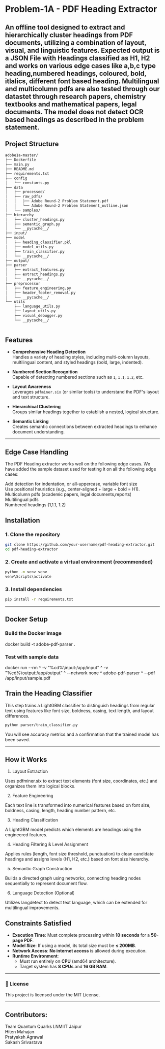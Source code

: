 # Problem-1A - PDF Heading Extractor

An offline tool designed to extract and hierarchically cluster headings from PDF documents, utilizing a combination of **layout**, **visual**, and **linguistic** features.
Expected output is a JSON File with Headings classified as H1, H2 and works on various edge cases like a,b,c type heading,numbered headings, coloured, bold, itlalics, different font based heading.
Multilingual and multicolumn pdfs are also tested through our datastet through research papers, chemistry textbooks and mathematical papers, legal documents. The model does not detect OCR based headings as described in the problem statement.
---
##  Project Structure
```bash
adobe1a-master/
├── Dockerfile
├── main.py
├── README.md
├── requirements.txt
├── config
│   └── constants.py
├── data
│   ├── processed/
│   ├── raw_pdfs/
│   │   ├── Adobe Round-2 Problem Statement.pdf
│   │   └── Adobe Round-2 Problem Statement_outline.json
│   └── samples/
├── hierarchy
│   ├── cluster_headings.py
│   ├── semantic_graph.py
│   └── __pycache__/
├── input/
├── model
│   ├── heading_classifier.pkl
│   ├── model_utils.py
│   ├── train_classifier.py
│   └── __pycache__/
├── output/
├── parser
│   ├── extract_features.py
│   ├── extract_headings.py
│   └── __pycache__/
├── preprocessor
│   ├── feature_engineering.py
│   ├── header_footer_removal.py
│   └── __pycache__/
└── utils
    ├── language_utils.py
    ├── layout_utils.py
    ├── visual_debugger.py
    └── __pycache__/
       

```

##  Features

- **Comprehensive Heading Detection**  
  Handles a variety of heading styles, including multi-column layouts, multilingual content, and styled headings (bold, large, indented).

- **Numbered Section Recognition**  
  Capable of detecting numbered sections such as `1`, `1.1`, `1.2`, etc.

- **Layout Awareness**  
  Leverages `pdfminer.six` (or similar tools) to understand the PDF's layout and text structure.

- **Hierarchical Clustering**  
  Groups similar headings together to establish a nested, logical structure.

- **Semantic Linking**  
  Creates semantic connections between extracted headings to enhance document understanding.

---

## Edge Case Handling
The PDF Heading extractor works well on the following edge cases. We have added the sample dataset used for testing it on all the following edge cases: <br> 

Add detection for  indentation, or all-uppercase, variable font size <br>
Use positional heuristics (e.g., center-aligned + large + bold = H1). <br>
Multicolumn pdfs (academic papers, legal documents,reports) <br>
Multilingual pdfs <br>
Numbered headings (1,1.1, 1.2)  <br>


##  Installation

### 1. Clone the repository

```bash
git clone https://github.com/your-username/pdf-heading-extractor.git
cd pdf-heading-extractor
```

### 2. Create and activate a virtual environment (recommended)
```bash
python -m venv venv
venv\Scripts\activate
```

### 3. Install dependencies

```bash
pip install -r requirements.txt
```
---

## Docker Setup
### Build the Docker image
docker build -t adobe-pdf-parser .

### Test with sample data
docker run --rm ^
-v "%cd%\input:/app/input" ^
-v "%cd%\output:/app/output" ^
--network none ^
adobe-pdf-parser ^
--pdf /app/input/sample.pdf


##  Train the Heading Classifier
This step trains a LightGBM classifier to distinguish headings from regular text using features like font size, boldness, casing, text length, and layout differences.
```bash
python parser/train_classifier.py
```
You will see accuracy metrics and a confirmation that the trained model has been saved.

---

##  How it Works
1. Layout Extraction
   
Uses pdfminer.six to extract text elements (font size, coordinates, etc.) and organizes them into logical blocks.

2. Feature Engineering
   
Each text line is transformed into numerical features based on font size, boldness, casing, length, heading number pattern, etc.

3. Heading Classification
   
A LightGBM model predicts which elements are headings using the engineered features.

4. Heading Filtering & Level Assignment
   
Applies rules (length, font size threshold, punctuation) to clean candidate headings and assigns levels (H1, H2, etc.) based on font size hierarchy.

5. Semantic Graph Construction
    
Builds a directed graph using networkx, connecting heading nodes sequentially to represent document flow.

6. Language Detection (Optional)
    
Utilizes langdetect to detect text language, which can be extended for multilingual improvements.

## Constraints Satisfied

- **Execution Time**: Must complete processing within **10 seconds** for a **50-page PDF**.
- **Model Size**: If using a model, its total size must be **≤ 200MB**.
- **Network Access**: **No internet access** is allowed during execution.
- **Runtime Environment**:
  - Must run entirely on **CPU** (amd64 architecture).
  - Target system has **8 CPUs** and **16 GB RAM**.

---

### 📄 License

This project is licensed under the MIT License.

---
## Contributors: 
Team Quantum Quarks LNMIIT Jaipur <br>
Hiten Mahajan <br> 
Pratyaksh Agrawal <br>
Sakash Srivastava <br>



